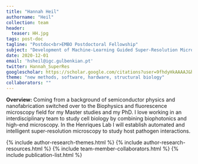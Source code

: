 ```yaml
---
title: "Hannah Heil"
authorname: "Heil"
collection: team
header:
  teaser: HH.jpg
tags: post-doc
tagline: "Postdoc<br>EMBO Postdoctoral Fellowship"
subject: "Development of Machine-Learning Guided Super-Resolution Microscopy"
date: 2020-12-01
email: 'hsheil@igc.gulbenkian.pt'
twitter: Hannah_SuperRes
googlescholar: https://scholar.google.com/citations?user=9fhdyHkAAAAJ&hl=en
theme: "new methods, software, hardware, structural biology"
collaborators: ""
---
```

<p align= "justify">
<p> <b>Overview:</b>
Coming from a background of semiconductor physics and nanofabrication switched over to the Biophysics and fluorescence microscopy field for my Master studies and my PhD. I love working in an interdisciplinary team to study cell biology by combining biophotonics and high-end microscopy. In the Henriques Lab I will establish automated and intelligent super-resolution microscopy to study host pathogen interactions.


{% include author-research-themes.html %}
{% include author-research-resources.html %}
{% include team-member-collaborators.html %}
{% include publication-list.html %}
